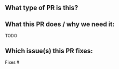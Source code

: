 ## What type of PR is this?

<!--
Add one of the following kinds:
/kind bug
/kind cleanup
/kind refactor
/kind documentation
/kind feature
/kind chore
/kind perf
/kind style
-->

## What this PR does / why we need it:

TODO

## Which issue(s) this PR fixes:
<!--
*Automatically closes linked issue when PR is merged.
Usage: `Fixes #<issue number>`, or `Fixes (paste link of issue)`.
_If PR is about `failing-tests or flakes`, please post the related issues/tests in a comment and do not use `Fixes`_*
-->
Fixes #
